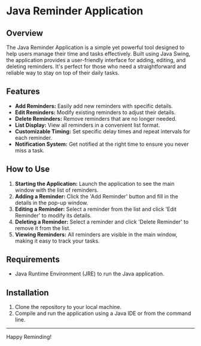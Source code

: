 # Java Reminder Application

## Overview
The Java Reminder Application is a simple yet powerful tool designed to help users manage their time and tasks effectively. Built using Java Swing, the application provides a user-friendly interface for adding, editing, and deleting reminders. It's perfect for those who need a straightforward and reliable way to stay on top of their daily tasks.

## Features
- **Add Reminders:** Easily add new reminders with specific details.
- **Edit Reminders:** Modify existing reminders to adjust their details.
- **Delete Reminders:** Remove reminders that are no longer needed.
- **List Display:** View all reminders in a convenient list format.
- **Customizable Timing:** Set specific delay times and repeat intervals for each reminder.
- **Notification System:** Get notified at the right time to ensure you never miss a task.

## How to Use
1. **Starting the Application:** Launch the application to see the main window with the list of reminders.
2. **Adding a Reminder:** Click the 'Add Reminder' button and fill in the details in the pop-up window.
3. **Editing a Reminder:** Select a reminder from the list and click 'Edit Reminder' to modify its details.
4. **Deleting a Reminder:** Select a reminder and click 'Delete Reminder' to remove it from the list.
5. **Viewing Reminders:** All reminders are visible in the main window, making it easy to track your tasks.

## Requirements
- Java Runtime Environment (JRE) to run the Java application.

## Installation
1. Clone the repository to your local machine.
2. Compile and run the application using a Java IDE or from the command line.

---
Happy Reminding!
